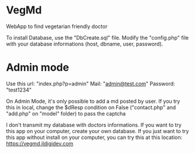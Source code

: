 # VegMd
WebApp to find vegetarian friendly doctor

To install Database, use the "DbCreate.sql" file.
Modify the "config.php" file with your database informations (host, dbname, user, password).

# Admin mode
Use this url: "index.php?p=admin"
    Mail: "admin@test.com"
    Password: "test1234"

On Admin Mode, it's only possible to add a md posted by user.
If you try this in local, change the $dResp condition on False ("contact.php" and "add.php" on "model" folder) to pass the captcha

I don't transmit my database with doctors informations. If you want to try this app on your computer, create your own database.
If you just want to try this app without install on your computer, you can try this at this location: https://vegmd.jldigidev.com
